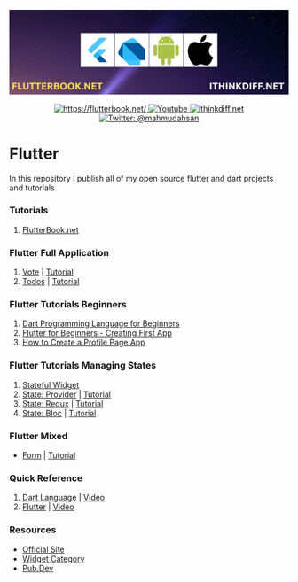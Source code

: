 <p align="center">
    <img src="cover.png" alt="Flutter" />
</p>
<p align="center">
    <a href="https://flutterbook.net/">
        <img src="https://img.shields.io/badge/tutorial-flutterbook.net-brightgreen.svg" alt="https://flutterbook.net/" />
    </a>
    <a href="https://www.youtube.com/channel/UCtHlgyUw0wLE5Ous9swfFlg">
        <img src="https://img.shields.io/badge/my-youtube channel-red.svg" alt="Youtube" />
    </a>
    <a href="https://ithinkdiff.net/">
        <img src="https://img.shields.io/badge/mobile-apps-yellow.svg" alt="ithinkdiff.net" />
    </a>
    <a href="https://twitter.com/mahmudahsan">
        <img src="https://img.shields.io/badge/contact%40-mahmudahsan-blue.svg" alt="Twitter: @mahmudahsan" />
    </a>
</p>

# Flutter
In this repository I publish all of my open source flutter and dart projects and tutorials.

### Tutorials

1. [FlutterBook.net](https://flutterbook.net/)

### Flutter Full Application
1. [Vote](https://git.io/JeRjb) | [Tutorial](https://www.youtube.com/watch?v=Iu9DpbzR83s&list=PLlMOodDAsO4zQ243zMHKKrV316PJU9q0E&index=2&t=0s)
2. [Todos](https://github.com/mahmudahsan/flutter_todos) | [Tutorial](https://youtu.be/OQG3MxenJsM)

### Flutter Tutorials Beginners
1. [Dart Programming Language for Beginners](https://www.youtube.com/watch?v=Ej_Pcr4uC2Q&list=PLlMOodDAsO4xrTgVEkKXfVf7sSVEsmWKQ&index=2&t=10s)
2. [Flutter for Beginners - Creating First App](https://www.youtube.com/watch?v=HFl29MoZ6MA&list=PLlMOodDAsO4xrTgVEkKXfVf7sSVEsmWKQ&index=3&t=0s)
3. [How to Create a Profile Page App](https://www.youtube.com/watch?v=ULxYR66BRb4&list=PLlMOodDAsO4xrTgVEkKXfVf7sSVEsmWKQ&index=5&t=0s)

### Flutter Tutorials Managing States

1. [Stateful Widget](https://www.youtube.com/watch?v=8iHfqfHclTQ&list=PLlMOodDAsO4xrTgVEkKXfVf7sSVEsmWKQ&index=17&t=0s)
2. [State: Provider](https://git.io/fjyR6) | [Tutorial](https://www.youtube.com/watch?v=fEIdWV8MAso)
3. [State: Redux](https://git.io/fjScV) | [Tutorial](https://www.youtube.com/watch?v=vzCszJQ_qZQ&t=793s)
4. [State: Bloc](https://git.io/fjbWm) | [Tutorial](https://youtu.be/BHC_D52TecY)

### Flutter Mixed
- [Form](flutter/form) | [Tutorial](https://www.youtube.com/watch?v=S-nLT3TRJFY&t=1646s)

### Quick Reference

1. [Dart Language](dart/) | [Video](https://www.youtube.com/watch?v=Ej_Pcr4uC2Q&list=PLlMOodDAsO4xrTgVEkKXfVf7sSVEsmWKQ&index=3)
2. [Flutter](flutter/) | [Video](https://www.youtube.com/playlist?list=PLlMOodDAsO4xrTgVEkKXfVf7sSVEsmWKQ)


### Resources

- [Official Site](https://flutter.dev/)
- [Widget Category](https://flutter.dev/docs/reference/widgets)
- [Pub.Dev](https://pub.dev/)
